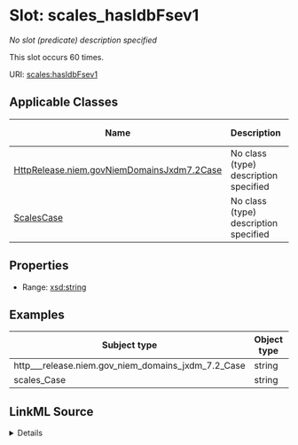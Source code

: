 

# Slot: scales_hasIdbFsev1


_No slot (predicate) description specified_






This slot occurs 60 times.


URI: [scales:hasIdbFsev1](http://schemas.scales-okn.org/rdf/scales#hasIdbFsev1)



<!-- no inheritance hierarchy -->





## Applicable Classes

| Name | Description | Modifies Slot |
| --- | --- | --- |
| [HttpRelease.niem.govNiemDomainsJxdm7.2Case](../classes/HttpRelease.niem.govNiemDomainsJxdm7.2Case.md) | No class (type) description specified |  yes  |
| [ScalesCase](../classes/ScalesCase.md) | No class (type) description specified |  yes  |







## Properties

* Range: [xsd:string](http://www.w3.org/2001/XMLSchema#string)






## Examples

| Subject type | Object type | Example subject | Example object | Occurrences |
| --- | --- | --- | --- | --- |
| http___release.niem.gov_niem_domains_jxdm_7.2_Case | string | scales:/CaseCriminal | 013 | 60 |
| scales_Case | string | scales:/CaseCriminal | 013 | 60 |




## LinkML Source

<details>

```yaml
name: scales_hasIdbFsev1
annotations:
  count:
    tag: count
    value: 60
description: No slot (predicate) description specified
examples:
- object:
    example_object: '013'
    example_object_type: string
    example_predicate: scales:hasIdbFsev1
    example_subject: scales:/CaseCriminal
    example_subject_type: http___release.niem.gov_niem_domains_jxdm_7.2_Case
- object:
    example_object: '013'
    example_object_type: string
    example_predicate: scales:hasIdbFsev1
    example_subject: scales:/CaseCriminal
    example_subject_type: scales_Case
from_schema: scales-kg
rank: 1000
slot_uri: scales:hasIdbFsev1
alias: scales_hasIdbFsev1
domain_of:
- http___release.niem.gov_niem_domains_jxdm_7.2_Case
- scales_Case
range: string

```
</details>